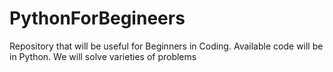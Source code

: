 # PythonForBegineers
Repository that will be useful for Beginners in Coding. Available code will be in Python. We will solve varieties of problems

